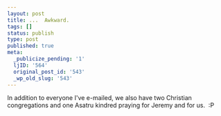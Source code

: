 ```yaml
---
layout: post
title: ...  Awkward.
tags: []
status: publish
type: post
published: true
meta:
  _publicize_pending: '1'
  ljID: '564'
  original_post_id: '543'
  _wp_old_slug: '543'
---
```

In addition to everyone I've e-mailed, we also have two Christian congregations and one Asatru kindred praying for Jeremy and for us.  :P
